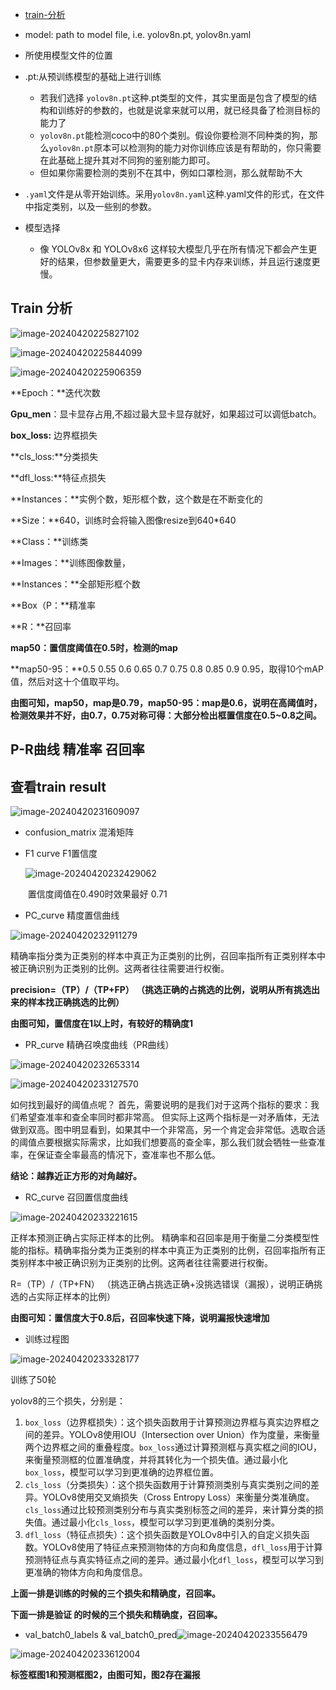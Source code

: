 - [train-分析](#train-分析)

- model: path to model file, i.e. yolov8n.pt, yolov8n.yaml

- 所使用模型文件的位置
- .pt:从预训练模型的基础上进行训练
  - 若我们选择 `yolov8n.pt`这种.pt类型的文件，其实里面是包含了模型的结构和训练好的参数的，也就是说拿来就可以用，就已经具备了检测目标的能力了
  - `yolov8n.pt`能检测coco中的80个类别。假设你要检测不同种类的狗，那么`yolov8n.pt`原本可以检测狗的能力对你训练应该是有帮助的，你只需要在此基础上提升其对不同狗的鉴别能力即可。
  - 但如果你需要检测的类别不在其中，例如口罩检测，那么就帮助不大
- `.yaml`文件是从零开始训练。采用`yolov8n.yaml`这种.yaml文件的形式，在文件中指定类别，以及一些别的参数。
- 模型选择
  - 像 YOLOv8x 和 YOLOv8x6 这样较大模型几乎在所有情况下都会产生更好的结果，但参数量更大，需要更多的显卡内存来训练，并且运行速度更慢。

## Train 分析

![image-20240420225827102](model/image-20240420225827102.png)

![image-20240420225844099](model/image-20240420225844099.png)

![image-20240420225906359](model/image-20240420225906359.png)

**Epoch：**迭代次数

**Gpu_men**：显卡显存占用,不超过最大显卡显存就好，如果超过可以调低batch。

**box_loss:** 边界框损失

**cls_loss:**分类损失

**dfl_loss:**特征点损失

**Instances：**实例个数，矩形框个数，这个数是在不断变化的

**Size：**640，训练时会将输入图像resize到640*640

**Class：**训练类

**Images：**训练图像数量，

**Instances：**全部矩形框个数

**Box（P：**精准率

**R：**召回率

**map50：置信度阈值在0.5时，检测的map**

**map50-95：**0.5 0.55 0.6 0.65 0.7 0.75 0.8 0.85 0.9 0.95，取得10个mAP值，然后对这十个值取平均。

**由图可知，map50，map是0.79，map50-95：map是0.6，说明在高阈值时，检测效果并不好，由0.7，0.75对称可得：大部分检出框置信度在0.5~0.8之间。**

## P-R曲线 精准率 召回率

## 查看train result

![image-20240420231609097](model/image-20240420231609097.png)

- confusion_matrix 混淆矩阵

- F1 curve F1置信度

  ![image-20240420232429062](model/image-20240420232429062.png)

  ​	置信度阈值在0.490时效果最好 0.71

- PC_curve 精度置信曲线

![image-20240420232911279](model/image-20240420232911279.png)

精确率指分类为正类别的样本中真正为正类别的比例，召回率指所有正类别样本中被正确识别为正类别的比例。这两者往往需要进行权衡。

**precision=（TP）/（TP+FP） （挑选正确的占挑选的比例，说明从所有挑选出来的样本找正确挑选的比例）**

**由图可知，置信度在1以上时，有较好的精确度1**

- PR_curve 精确召唤度曲线（PR曲线）

![image-20240420232653314](model/image-20240420232653314.png)

![image-20240420233127570](model/image-20240420233127570.png)

如何找到最好的阈值点呢？ 首先，需要说明的是我们对于这两个指标的要求：我们希望查准率和查全率同时都非常高。 但实际上这两个指标是一对矛盾体，无法做到双高。图中明显看到，如果其中一个非常高，另一个肯定会非常低。选取合适的阈值点要根据实际需求，比如我们想要高的查全率，那么我们就会牺牲一些查准率，在保证查全率最高的情况下，查准率也不那么低。

**结论：越靠近正方形的对角越好。**

- RC_curve 召回置信度曲线

![image-20240420233221615](model/image-20240420233221615.png)

正样本预测正确占实际正样本的比例。
精确率和召回率是用于衡量二分类模型性能的指标。精确率指分类为正类别的样本中真正为正类别的比例，召回率指所有正类别样本中被正确识别为正类别的比例。这两者往往需要进行权衡。

R=（TP）/（TP+FN） （挑选正确占挑选正确+没挑选错误（漏报），说明正确挑选的占实际正样本的比例）

**由图可知：置信度大于0.8后，召回率快速下降，说明漏报快速增加**

- 训练过程图

![image-20240420233328177](model/image-20240420233328177.png)

训练了50轮

yolov8的三个损失，分别是：

1. `box_loss`（边界框损失）：这个损失函数用于计算预测边界框与真实边界框之间的差异。YOLOv8使用IOU（Intersection over Union）作为度量，来衡量两个边界框之间的重叠程度。`box_loss`通过计算预测框与真实框之间的IOU，来衡量预测框的位置准确度，并将其转化为一个损失值。通过最小化`box_loss`，模型可以学习到更准确的边界框位置。
2. `cls_loss`（分类损失）：这个损失函数用于计算预测类别与真实类别之间的差异。YOLOv8使用交叉熵损失（Cross Entropy Loss）来衡量分类准确度。`cls_loss`通过比较预测类别分布与真实类别标签之间的差异，来计算分类的损失值。通过最小化`cls_loss`，模型可以学习到更准确的类别分类。
3. `dfl_loss`（特征点损失）：这个损失函数是YOLOv8中引入的自定义损失函数。YOLOv8使用了特征点来预测物体的方向和角度信息，`dfl_loss`用于计算预测特征点与真实特征点之间的差异。通过最小化`dfl_loss`，模型可以学习到更准确的物体方向和角度信息。

**上面一排是训练的时候的三个损失和精确度，召回率。**

**下面一排是验证 的时候的三个损失和精确度，召回率。**

- val_batch0_labels & val_batch0_pred![image-20240420233556479](model/image-20240420233556479.png)

![image-20240420233612004](model/image-20240420233612004.png)

**标签框图1和预测框图2，由图可知，图2存在漏报**